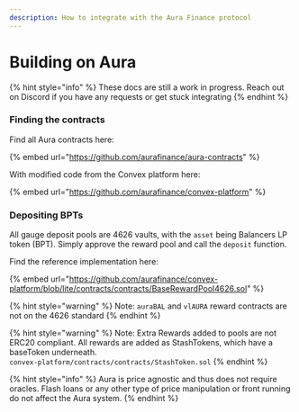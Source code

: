 ```yaml
---
description: How to integrate with the Aura Finance protocol
---
```


# Building on Aura

{% hint style="info" %}
These docs are still a work in progress. Reach out on Discord if you have any requests or get stuck integrating
{% endhint %}

### Finding the contracts

Find all Aura contracts here:

{% embed url="https://github.com/aurafinance/aura-contracts" %}

With modified code from the Convex platform here:

{% embed url="https://github.com/aurafinance/convex-platform" %}

### Depositing BPTs

All gauge deposit pools are 4626 vaults, with the `asset` being Balancers LP token (BPT). Simply approve the reward pool and call the `deposit` function.

Find the reference implementation here:

{% embed url="https://github.com/aurafinance/convex-platform/blob/lite/contracts/contracts/BaseRewardPool4626.sol" %}

{% hint style="warning" %}
Note: `auraBAL` and `vlAURA` reward contracts are not on the 4626 standard&#x20;
{% endhint %}

{% hint style="warning" %}
Note: Extra Rewards added to pools are not ERC20 compliant. All rewards are added as StashTokens, which have a baseToken underneath.\
`convex-platform/contracts/contracts/StashToken.sol`
{% endhint %}

{% hint style="info" %}
Aura is price agnostic and thus does not require oracles.  Flash loans or any other type of price manipulation or front running do not affect the Aura system.
{% endhint %}
